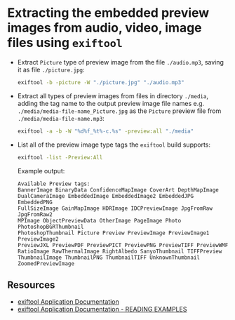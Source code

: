 # Extracting the embedded preview images from audio, video, image files using `exiftool`

- Extract `Picture` type of preview image from the file `./audio.mp3`, saving it as file `./picture.jpg`:

    ```sh
    exiftool -b -picture -W "./picture.jpg" "./audio.mp3"
    ```

- Extract all types of preview images from files in directory `./media`, adding the tag name to the output preview image file names e.g. `./media/media-file-name_Picture.jpg` as the `Picture` preview file from `./media/media-file-name.mp3`:

    ```sh
    exiftool -a -b -W "%d%f_%t%-c.%s" -preview:all "./media"
    ```

- List all of the preview image type tags the `exiftool` build supports:

    ```sh
    exiftool -list -Preview:All
    ```

    Example output:

    ```
    Available Preview tags:
    BannerImage BinaryData ConfidenceMapImage CoverArt DepthMapImage
    DualCameraImage EmbeddedImage EmbeddedImage2 EmbeddedJPG EmbeddedPNG
    FullSizeImage GainMapImage HDRImage IDCPreviewImage JpgFromRaw JpgFromRaw2
    MPImage ObjectPreviewData OtherImage PageImage Photo PhotoshopBGRThumbnail
    PhotoshopThumbnail Picture Preview PreviewImage PreviewImage1 PreviewImage2
    PreviewJXL PreviewPDF PreviewPICT PreviewPNG PreviewTIFF PreviewWMF
    RatioImage RawThermalImage RightAlbedo SanyoThumbnail TIFFPreview
    ThumbnailImage ThumbnailPNG ThumbnailTIFF UnknownThumbnail ZoomedPreviewImage
    ```

## Resources

- [exiftool Application Documentation](https://exiftool.org/exiftool_pod.html)
- [exiftool Application Documentation - READING EXAMPLES](https://exiftool.org/exiftool_pod.html#READING-EXAMPLES)
